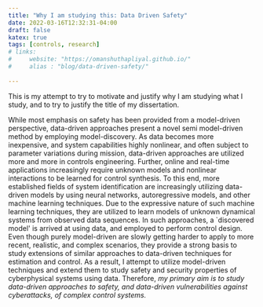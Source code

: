 ```yaml
---
title: "Why I am studying this: Data Driven Safety"
date: 2022-03-16T12:32:31-04:00
draft: false
katex: true
tags: [controls, research]
# links:
#     website: "https://omanshuthapliyal.github.io/"
#     alias : "blog/data-driven-safety/"
    
---
```

This is my attempt to try to motivate and justify why I am studying what I study, and to try to justify the title of my dissertation.

While most emphasis on safety has been provided from a model-driven perspective, data-driven approaches present a novel semi model-driven method by employing model-discovery. As data becomes more inexpensive, and system capabilities highly nonlinear, and often subject to parameter variations during mission, data-driven approaches are utilized more and more in controls engineering. Further, online and real-time applications increasingly require unknown models and nonlinear interactions to be learned for control synthesis. To this end, more established fields of system identification are increasingly utilizing data-driven models by using neural networks, autoregressive models, and other machine learning techniques. Due to the expressive nature of such machine learning techniques, they are  utilized to learn models of unknown dynamical systems from observed data sequences. In such approaches, a `discovered model' is arrived at using data, and employed to perform control design. Even though purely model-driven are slowly getting harder to apply to more recent, realistic, and complex scenarios, they provide a strong basis to study extensions of similar approaches to data-driven techniques for estimation and control. As a result, I attempt to utilize model-driven techniques and extend them to study safety and security properties of cyberphysical systems using data. Therefore, *my primary aim is to study data-driven approaches to safety, and data-driven vulnerabilities against cyberattacks, of complex control systems.*

